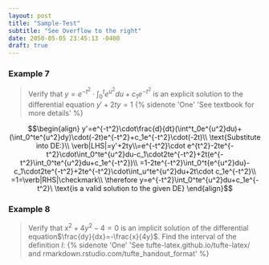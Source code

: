```yaml
---
layout: post
title: "Sample-Test"
subtitle: "See Overflow to the right"
date: 2050-05-05 23:45:13 -0400
draft: true
---
```


### Example 7
> Verify that $y=e^{-t^2}\cdot \int_0^t e^{u^2} du+ c_1 e^{-t^2}$ is an explicit solution to the differential equation $y'+2ty=1$ {% sidenote 'One' 'See textbook for more details' %}

$$\begin{align}
y'=e^{-t^2}\cdot\frac{d}{dt}(\int^t_0e^{u^2}du)+(\int_0^te^{u^2}dy)\cdot(-2t)e^{-t^2}+c_1e^{-t^2}\cdot(-2t)\\
\text{Substitute into DE:}\\
\verb|LHS|=y'+2ty\\=e^{-t^2}\cdot e^{t^2}-2te^{-t^2}\cdot\int_0^te^{u^2}du-c_1\cdot2te^{-t^2}+2t(e^{-t^2}\int_0^te^{u^2}du+c_1e^{-t^2})\\
=1-2te^{-t^2}\int_0^t{e^{u^2}du}-c_1\cdot2te^{-t^2}+2te^{-t^2}\cdot\int_u^te^{u^2}du+2t\cdot c_1e^{-t^2}\\
=1=\verb|RHS|\checkmark\\
\therefore y=e^{-t^2}\int_0^te^{u^2}du+c_1e^{-t^2}\ \text{is a valid solution to the given DE}
\end{align}$$
### Example 8
> Verify that $x^2+4y^2-4=0$ is an implicit solution of the differential equation$\frac{dy}{dx}=-\frac{x}{4y}$. Find the interval of the definition $I$:
{% sidenote 'One' 'See tufte-latex.github.io/tufte-latex/ and rmarkdown.rstudio.com/tufte_handout_format' %}
